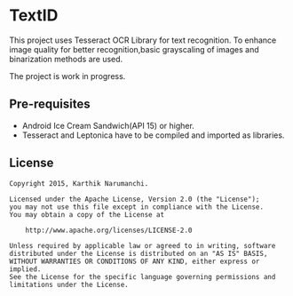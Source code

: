# TextID

This project uses Tesseract OCR Library for text recognition. To enhance image quality for better recognition,basic grayscaling of images and binarization methods are used.

The project is work in progress.

## Pre-requisites

* Android Ice Cream Sandwich(API 15) or higher.
* Tesseract and Leptonica have to be compiled and imported as libraries.

## License

    Copyright 2015, Karthik Narumanchi.

    Licensed under the Apache License, Version 2.0 (the "License");
    you may not use this file except in compliance with the License.
    You may obtain a copy of the License at

        http://www.apache.org/licenses/LICENSE-2.0

    Unless required by applicable law or agreed to in writing, software
    distributed under the License is distributed on an "AS IS" BASIS,
    WITHOUT WARRANTIES OR CONDITIONS OF ANY KIND, either express or implied.
    See the License for the specific language governing permissions and
    limitations under the License.
